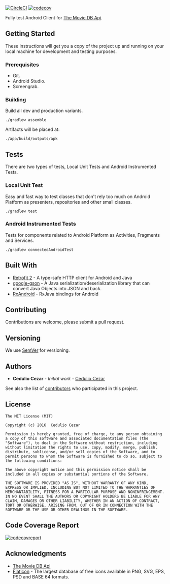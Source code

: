 [![CircleCI](https://circleci.com/gh/ceduliocezar/lux.svg?style=svg)](https://circleci.com/gh/ceduliocezar/lux) [![codecov](https://codecov.io/gh/ceduliocezar/lux/branch/master/graph/badge.svg)](https://codecov.io/gh/ceduliocezar/lux)

Fully test Android Client for [The Movie DB Api](https://developers.themoviedb.org/3).

## Getting Started

These instructions will get you a copy of the project up and running on your local machine for development and testing purposes.

### Prerequisites

- Git.
- Android Studio.
- Screengrab.

### Building

Build all dev and production variants.

```
./gradlew assemble
```

Artifacts will be placed at:

```
./app/build/outputs/apk
```

## Tests

There are two types of tests, Local Unit Tests and Android Instrumented Tests.

### Local Unit Test

Easy and fast way to test classes that don't rely too much on Android Platform as presenters, repositories and other small classes.

```
./gradlew test
```

### Android Instrumented Tests

Tests for components related to Android Platform as Activities, Fragments and Services.

```
./gradlew connectedAndroidTest
```

## Built With

* [Retrofit 2](https://square.github.io/retrofit/) - A type-safe HTTP client for Android and Java
* [google-gson](https://github.com/google/gson) -  A Java serialization/deserialization library that can convert Java Objects into JSON and back. 
* [RxAndroid](https://github.com/ReactiveX/RxAndroid) -  RxJava bindings for Android 

## Contributing

Contributions are welcome, please submit a pull request.

## Versioning

We use [SemVer](http://semver.org/) for versioning.

## Authors

* **Cedulio Cezar** - *Initial work* - [Cedulio Cezar](https://github.com/ceduliocezar/)

See also the list of [contributors](https://github.com/ceduliocezar/lux/graphs/contributors) who participated in this project.

## License

```
The MIT License (MIT)

Copyright (c) 2016  Cedulio Cezar

Permission is hereby granted, free of charge, to any person obtaining a copy of this software and associated documentation files (the "Software"), to deal in the Software without restriction, including without limitation the rights to use, copy, modify, merge, publish, distribute, sublicense, and/or sell copies of the Software, and to permit persons to whom the Software is furnished to do so, subject to the following conditions:

The above copyright notice and this permission notice shall be included in all copies or substantial portions of the Software.

THE SOFTWARE IS PROVIDED "AS IS", WITHOUT WARRANTY OF ANY KIND, EXPRESS OR IMPLIED, INCLUDING BUT NOT LIMITED TO THE WARRANTIES OF MERCHANTABILITY, FITNESS FOR A PARTICULAR PURPOSE AND NONINFRINGEMENT. IN NO EVENT SHALL THE AUTHORS OR COPYRIGHT HOLDERS BE LIABLE FOR ANY CLAIM, DAMAGES OR OTHER LIABILITY, WHETHER IN AN ACTION OF CONTRACT, TORT OR OTHERWISE, ARISING FROM, OUT OF OR IN CONNECTION WITH THE SOFTWARE OR THE USE OR OTHER DEALINGS IN THE SOFTWARE.

```

## Code Coverage Report

[![codecovreport](https://codecov.io/gh/ceduliocezar/lux/branch/master/graphs/tree.svg)](https://codecov.io/gh/ceduliocezar/lux)

## Acknowledgments

* [The Movie DB Api](https://developers.themoviedb.org/3)
* [Flaticon](https://github.com/ReactiveX/RxAndroid) -  The largest database of free icons available in PNG, SVG, EPS, PSD and BASE 64 formats.
